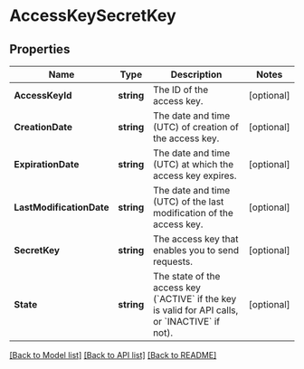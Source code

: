 # AccessKeySecretKey

## Properties

Name | Type | Description | Notes
------------ | ------------- | ------------- | -------------
**AccessKeyId** | **string** | The ID of the access key. | [optional] 
**CreationDate** | **string** | The date and time (UTC) of creation of the access key. | [optional] 
**ExpirationDate** | **string** | The date and time (UTC) at which the access key expires. | [optional] 
**LastModificationDate** | **string** | The date and time (UTC) of the last modification of the access key. | [optional] 
**SecretKey** | **string** | The access key that enables you to send requests. | [optional] 
**State** | **string** | The state of the access key (&#x60;ACTIVE&#x60; if the key is valid for API calls, or &#x60;INACTIVE&#x60; if not). | [optional] 

[[Back to Model list]](../README.md#documentation-for-models) [[Back to API list]](../README.md#documentation-for-api-endpoints) [[Back to README]](../README.md)


